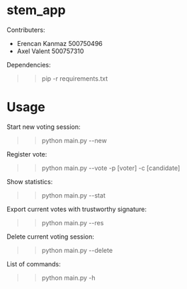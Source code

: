 # stem_app
Contributers:
- Erencan Kanmaz    500750496
- Axel Valent       500757310   

Dependencies:
>> pip -r requirements.txt

# Usage
Start new voting session:
>> python main.py --new

Register vote:
>> python main.py --vote -p [voter] -c [candidate]

Show statistics:
>> python main.py --stat

Export current votes with trustworthy signature:
>> python main.py --res

Delete current voting session:
>> python main.py --delete

List of commands:
>> python main.py -h